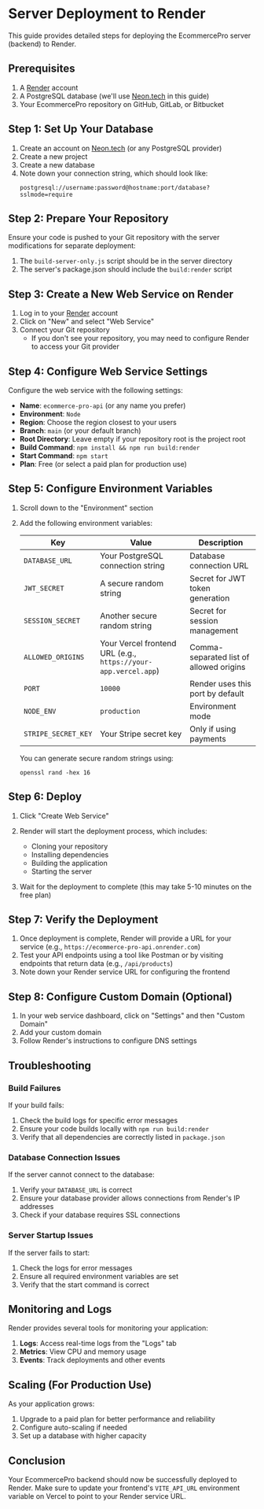 # Server Deployment to Render

This guide provides detailed steps for deploying the EcommercePro server (backend) to Render.

## Prerequisites

1. A [Render](https://render.com/) account
2. A PostgreSQL database (we'll use [Neon.tech](https://neon.tech/) in this guide)
3. Your EcommercePro repository on GitHub, GitLab, or Bitbucket

## Step 1: Set Up Your Database

1. Create an account on [Neon.tech](https://neon.tech/) (or any PostgreSQL provider)
2. Create a new project
3. Create a new database
4. Note down your connection string, which should look like:
   ```
   postgresql://username:password@hostname:port/database?sslmode=require
   ```

## Step 2: Prepare Your Repository

Ensure your code is pushed to your Git repository with the server modifications for separate deployment:

1. The `build-server-only.js` script should be in the server directory
2. The server's package.json should include the `build:render` script

## Step 3: Create a New Web Service on Render

1. Log in to your [Render](https://render.com/) account
2. Click on "New" and select "Web Service"
3. Connect your Git repository
   - If you don't see your repository, you may need to configure Render to access your Git provider

## Step 4: Configure Web Service Settings

Configure the web service with the following settings:

- **Name**: `ecommerce-pro-api` (or any name you prefer)
- **Environment**: `Node`
- **Region**: Choose the region closest to your users
- **Branch**: `main` (or your default branch)
- **Root Directory**: Leave empty if your repository root is the project root
- **Build Command**: `npm install && npm run build:render`
- **Start Command**: `npm start`
- **Plan**: Free (or select a paid plan for production use)

## Step 5: Configure Environment Variables

1. Scroll down to the "Environment" section
2. Add the following environment variables:

   | Key | Value | Description |
   |-----|-------|-------------|
   | `DATABASE_URL` | Your PostgreSQL connection string | Database connection URL |
   | `JWT_SECRET` | A secure random string | Secret for JWT token generation |
   | `SESSION_SECRET` | Another secure random string | Secret for session management |
   | `ALLOWED_ORIGINS` | Your Vercel frontend URL (e.g., `https://your-app.vercel.app`) | Comma-separated list of allowed origins |
   | `PORT` | `10000` | Render uses this port by default |
   | `NODE_ENV` | `production` | Environment mode |
   | `STRIPE_SECRET_KEY` | Your Stripe secret key | Only if using payments |

   You can generate secure random strings using:
   ```
   openssl rand -hex 16
   ```

## Step 6: Deploy

1. Click "Create Web Service"
2. Render will start the deployment process, which includes:
   - Cloning your repository
   - Installing dependencies
   - Building the application
   - Starting the server

3. Wait for the deployment to complete (this may take 5-10 minutes on the free plan)

## Step 7: Verify the Deployment

1. Once deployment is complete, Render will provide a URL for your service (e.g., `https://ecommerce-pro-api.onrender.com`)
2. Test your API endpoints using a tool like Postman or by visiting endpoints that return data (e.g., `/api/products`)
3. Note down your Render service URL for configuring the frontend

## Step 8: Configure Custom Domain (Optional)

1. In your web service dashboard, click on "Settings" and then "Custom Domain"
2. Add your custom domain
3. Follow Render's instructions to configure DNS settings

## Troubleshooting

### Build Failures

If your build fails:

1. Check the build logs for specific error messages
2. Ensure your code builds locally with `npm run build:render`
3. Verify that all dependencies are correctly listed in `package.json`

### Database Connection Issues

If the server cannot connect to the database:

1. Verify your `DATABASE_URL` is correct
2. Ensure your database provider allows connections from Render's IP addresses
3. Check if your database requires SSL connections

### Server Startup Issues

If the server fails to start:

1. Check the logs for error messages
2. Ensure all required environment variables are set
3. Verify that the start command is correct

## Monitoring and Logs

Render provides several tools for monitoring your application:

1. **Logs**: Access real-time logs from the "Logs" tab
2. **Metrics**: View CPU and memory usage
3. **Events**: Track deployments and other events

## Scaling (For Production Use)

As your application grows:

1. Upgrade to a paid plan for better performance and reliability
2. Configure auto-scaling if needed
3. Set up a database with higher capacity

## Conclusion

Your EcommercePro backend should now be successfully deployed to Render. Make sure to update your frontend's `VITE_API_URL` environment variable on Vercel to point to your Render service URL.